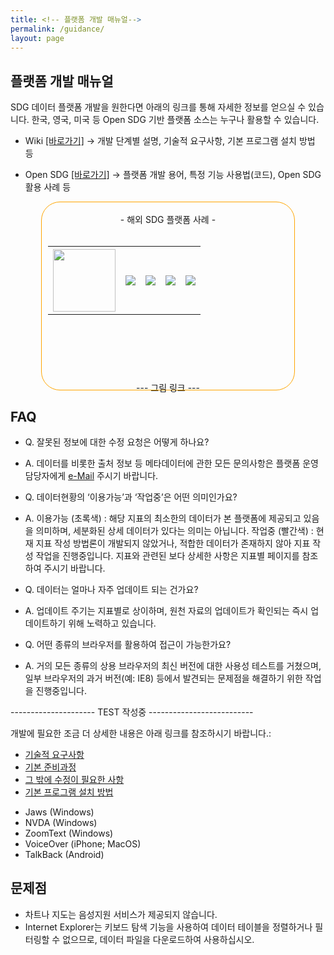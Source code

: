 ```yaml
---
title: <!-- 플랫폼 개발 매뉴얼-->
permalink: /guidance/
layout: page
---
```

## 플랫폼 개발 매뉴얼

SDG 데이터 플랫폼 개발을 원한다면 아래의 링크를 통해 자세한 정보를 얻으실 수 있습니다.
한국, 영국, 미국 등 Open SDG 기반 플랫폼 소스는 누구나 활용할 수 있습니다.

* Wiki [[바로가기]](https://github.com/kostat-sdg-kor/sdg-indicators/wiki)
 → 개발 단계별 설명, 기술적 요구사항, 기본 프로그램 설치 방법 등

* Open SDG [[바로가기]](https://open-sdg.readthedocs.io/)
 → 플랫폼 개발 용어, 특정 기능 사용법(코드), Open SDG 활용 사례 등

<div align="center">
<div align="center" style="width:80%; height: 300px; border: 1px solid orange; border-radius: 30px 30px 30px 30px;">
<br/>
- 해외 SDG 플랫폼 사례 -
<br/>
<br/>
<table border="0" style="width:95%; height: 200px;">
  <th><a href="http://www.naver.com"><img width=100px src="https://kostat-sdg-kor.github.io/sdg-indicators/public/uk.png"/></a></th>
  <th><a href="http://www.naver.com"><img src="https://kostat-sdg-kor.github.io/sdg-indicators/public/uk.png"/></th>
  <th><a href="http://www.naver.com"><img src="https://kostat-sdg-kor.github.io/sdg-indicators/public/uk.png"/></th>
  <th><a href="http://www.naver.com"><img src="https://kostat-sdg-kor.github.io/sdg-indicators/public/uk.png"/></th>
  <th><a href="http://www.naver.com"><img src="https://kostat-sdg-kor.github.io/sdg-indicators/public/uk.png"/></th>
</table>

--- 그림 링크 ---
</div>
</div>


## FAQ

- Q. 잘못된 정보에 대한 수정 요청은 어떻게 하나요?
- A. 데이터를 비롯한 출처 정보 등 메타데이터에 관한 모든 문의사항은 플랫폼 운영 담당자에게 [e-Mail](mailto:{{site.email_contacts.functional}}) 주시기 바랍니다.

- Q. 데이터현황의 ‘이용가능’과 ‘작업중’은 어떤 의미인가요?
- A. 이용가능 (초록색) : 해당 지표의 최소한의 데이터가 본 플랫폼에 제공되고 있음을 의미하며, 세분화된 상세 데이터가 있다는 의미는 아닙니다.
작업중 (빨간색) : 현재 지표 작성 방법론이 개발되지 않았거나, 적합한 데이터가 존재하지 않아 지표 작성 작업을 진행중입니다.
지표와 관련된 보다 상세한 사항은 지표별 페이지를 참조하여 주시기 바랍니다.

- Q. 데이터는 얼마나 자주 업데이트 되는 건가요?
- A. 업데이트 주기는 지표별로 상이하며, 원천 자료의 업데이트가 확인되는 즉시 업데이트하기 위해 노력하고 있습니다.

- Q. 어떤 종류의 브라우저를 활용하여 접근이 가능한가요?
- A. 거의 모든 종류의 상용 브라우저의 최신 버전에 대한 사용성 테스트를 거쳤으며, 일부 브라우저의 과거 버전(예: IE8) 등에서 발견되는 문제점을 해결하기 위한 작업을 진행중입니다. 




--------------------- TEST 작성중 --------------------------


개발에 필요한 조금 더 상세한 내용은 아래 링크를 참조하시기 바랍니다.:
-	<a href="https://github.com/kostat-sdg-kor/sdg-indicators/wiki/Required-skill-sets" onClick='ga("send", "event", "Guidance", "wiki", "required skill set")'>기술적 요구사항</a>
-	<a href="https://github.com/kostat-sdg-kor/sdg-indicators/wiki/How-do-we-create-our-own-NRP" onClick='ga("send", "event", "Guidance", "wiki", "how do we create our own nrp")'>기본 준비과정</a>
-	<a href="https://github.com/kostat-sdg-kor/sdg-indicators/wiki/What-do-we-need-to-change" onClick='ga("send", "event", "Guidance", "wiki", "what do we need to change")'>그 밖에 수정이 필요한 사항</a>
-	<a href="https://github.com/kostat-sdg-kor/sdg-indicators/wiki/Development-installation-instructions" onClick='ga("send", "event", "Guidance", "wiki", "development installation instructions")'>기본 프로그램 설치 방법</a>


* Jaws (Windows)
* NVDA (Windows)
* ZoomText (Windows)
* VoiceOver (iPhone; MacOS)
* TalkBack (Android)

## 문제점
* 차트나 지도는 음성지원 서비스가 제공되지 않습니다.
* Internet Explorer는 키보드 탐색 기능을 사용하여 데이터 테이블을 정렬하거나 필터링할 수 없으므로, 데이터 파일을 다운로드하여 사용하십시오.
